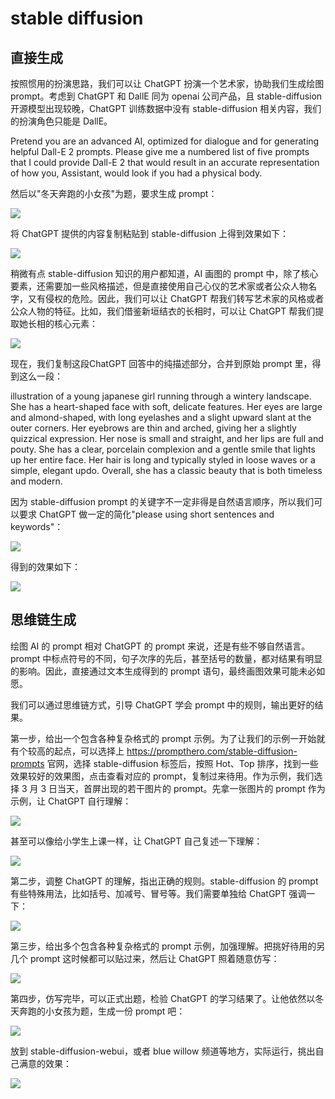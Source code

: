 # stable diffusion

## 直接生成

按照惯用的扮演思路，我们可以让 ChatGPT 扮演一个艺术家，协助我们生成绘图 prompt。考虑到 ChatGPT 和 DallE 同为 openai 公司产品，且 stable-diffusion 开源模型出现较晚，ChatGPT 训练数据中没有 stable-diffusion 相关内容，我们的扮演角色只能是 DallE。

 Pretend you are an advanced AI, optimized for dialogue and for generating helpful Dall-E 2 prompts. Please give me a numbered list of five prompts that I could provide Dall-E 2 that would result in an accurate representation of how you, Assistant, would look if you had a physical body.

然后以"冬天奔跑的小女孩"为题，要求生成 prompt：

![](/images/awesome/sd-1.png)

将 ChatGPT 提供的内容复制粘贴到 stable-diffusion 上得到效果如下：

![](/images/awesome/sd-ret.jpeg)

稍微有点 stable-diffusion 知识的用户都知道，AI 画图的 prompt 中，除了核心要素，还需要加一些风格描述，但是直接使用自己心仪的艺术家或者公众人物名字，又有侵权的危险。因此，我们可以让 ChatGPT 帮我们转写艺术家的风格或者公众人物的特征。比如，我们借鉴新垣结衣的长相时，可以让 ChatGPT 帮我们提取她长相的核心元素：

![](/images/awesome/sd-help-2.png)

现在，我们复制这段ChatGPT 回答中的纯描述部分，合并到原始 prompt 里，得到这么一段：

 illustration of a young japanese girl running through a wintery landscape. She has a heart-shaped face with soft, delicate features.  Her eyes are large and almond-shaped, with long eyelashes and a slight upward slant at the outer corners.  Her eyebrows are thin and arched, giving her a slightly quizzical expression.  Her nose is small and straight, and her lips are full and pouty.  She has a clear, porcelain complexion and a gentle smile that lights up her entire face.  Her hair is long and typically styled in loose waves or a simple, elegant updo.  Overall, she has a classic beauty that is both timeless and modern.

因为 stable-diffusion prompt 的关键字不一定非得是自然语言顺序，所以我们可以要求 ChatGPT 做一定的简化"please using short sentences and keywords"：

![](/images/awesome/sd-help-1.png)

得到的效果如下：

![](/images/awesome/sd-ret-2.jpeg)

## 思维链生成

绘图 AI 的 prompt 相对 ChatGPT 的 prompt 来说，还是有些不够自然语言。prompt 中标点符号的不同，句子次序的先后，甚至括号的数量，都对结果有明显的影响。因此，直接通过文本生成得到的 prompt 语句，最终画图效果可能未必如愿。

我们可以通过思维链方式，引导 ChatGPT 学会 prompt 中的规则，输出更好的结果。

第一步，给出一个包含各种复杂格式的 prompt 示例。为了让我们的示例一开始就有个较高的起点，可以选择上 <https://prompthero.com/stable-diffusion-prompts> 官网，选择 stable-diffusion 标签后，按照 Hot、Top 排序，找到一些效果较好的效果图，点击查看对应的 prompt，复制过来待用。作为示例，我们选择 3 月 3 日当天，首屏出现的若干图片的 prompt。先拿一张图片的 prompt 作为示例，让 ChatGPT 自行理解：

![](/images/awesome/sd-cot-1.png)

甚至可以像给小学生上课一样，让 ChatGPT 自己复述一下理解：

![](/images/awesome/sd-cot-2.png)

第二步，调整 ChatGPT 的理解，指出正确的规则。stable-diffusion 的 prompt 有些特殊用法，比如括号、加减号、冒号等。我们需要单独给 ChatGPT 强调一下：

![](/images/awesome/sd-cot-3.png)

第三步，给出多个包含各种复杂格式的 prompt 示例，加强理解。把挑好待用的另几个 prompt 这时候都可以贴过来，然后让 ChatGPT 照着随意仿写：

![](/images/awesome/sd-cot-4.png)

第四步，仿写完毕，可以正式出题，检验 ChatGPT 的学习结果了。让他依然以冬天奔跑的小女孩为题，生成一份 prompt 吧：

![](/images/awesome/sd-cot-5.png)

放到 stable-diffusion-webui，或者 blue willow 频道等地方，实际运行，挑出自己满意的效果：

![](/images/awesome/nlp-sd-ret.jpeg)

